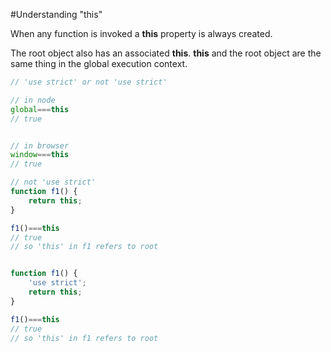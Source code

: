 #Understanding "this"

[logo]: this.svg







When any function is invoked a **this** property is always created.

The root object also has an associated **this**. **this** and the root object are the same thing in the global execution context.

```javascript
// 'use strict' or not 'use strict' 

// in node
global===this
// true


// in browser
window===this	
// true
```


```javascript
// not 'use strict'
function f1() {
	return this;
}

f1()===this
// true
// so 'this' in f1 refers to root
```


```javascript

function f1() {
	'use strict';
	return this;
}

f1()===this
// true
// so 'this' in f1 refers to root
```


